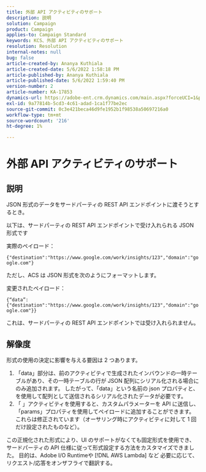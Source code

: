 ```yaml
---
title: 外部 API アクティビティのサポート
description: 説明
solution: Campaign
product: Campaign
applies-to: Campaign Standard
keywords: KCS、外部 API アクティビティのサポート
resolution: Resolution
internal-notes: null
bug: false
article-created-by: Ananya Kuthiala
article-created-date: 5/6/2022 1:58:18 PM
article-published-by: Ananya Kuthiala
article-published-date: 5/6/2022 1:59:40 PM
version-number: 2
article-number: KA-17853
dynamics-url: https://adobe-ent.crm.dynamics.com/main.aspx?forceUCI=1&pagetype=entityrecord&etn=knowledgearticle&id=b26efb8f-44cd-ec11-a7b5-0022480b639b
exl-id: 9a77814b-5cd3-4c61-adad-1ca1f77be2ec
source-git-commit: 0c3e421beca46d9fe1952b1f98538a50697216a0
workflow-type: tm+mt
source-wordcount: '216'
ht-degree: 1%

---
```


# 外部 API アクティビティのサポート

## 説明


JSON 形式のデータをサードパーティの REST API エンドポイントに渡そうとするとき。

以下は、サードパーティの REST API エンドポイントで受け入れられる JSON 形式です

実際のペイロード：

`{"destination":"https://www.google.com/work/insights/123","domain":"google.com"}`

ただし、ACS は JSON 形式を次のようにフォーマットします。

変更されたペイロード：

`{“data”:{"destination":"https://www.google.com/work/insights/123","domain":"google.com"}}`

これは、サードパーティの REST API エンドポイントでは受け入れられません。


## 解像度


形式の使用の決定に影響を与える要因は 2 つあります。

1. 「data」部分は、前のアクティビティで生成されたインバウンドの一時テーブルがあり、その一時テーブルの行が JSON 配列にシリアル化される場合にのみ追加されます。 したがって、「data」という名前の json プロパティと、を使用して配列として送信されるシリアル化されたデータが必要です。
2. 「 」アクティビティを使用すると、カスタムパラメーターを API に送信し、「params」プロパティを使用してペイロードに追加することができます。 これらは修正されています（オーサリング時にアクティビティに対して 1 回だけ設定されたものなど）。


この正規化された形式により、UI のサポートがなくても固定形式を使用でき、サードパーティの API 仕様に従って形式設定する方法をカスタマイズできました。 目的は、Adobe I/O Runtimeや [!DNL AWS Lambda] など 必要に応じて、リクエスト/応答をオンザフライで翻訳する。
